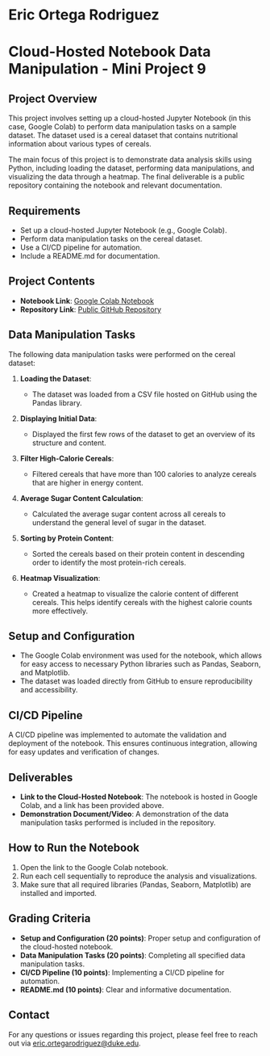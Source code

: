 # Eric Ortega Rodriguez
# Cloud-Hosted Notebook Data Manipulation - Mini Project 9

## Project Overview
This project involves setting up a cloud-hosted Jupyter Notebook (in this case, Google Colab) to perform data manipulation tasks on a sample dataset. The dataset used is a cereal dataset that contains nutritional information about various types of cereals.

The main focus of this project is to demonstrate data analysis skills using Python, including loading the dataset, performing data manipulations, and visualizing the data through a heatmap. The final deliverable is a public repository containing the notebook and relevant documentation.

## Requirements
- Set up a cloud-hosted Jupyter Notebook (e.g., Google Colab).
- Perform data manipulation tasks on the cereal dataset.
- Use a CI/CD pipeline for automation.
- Include a README.md for documentation.

## Project Contents
- **Notebook Link**: [Google Colab Notebook](https://colab.research.google.com/drive/1xZBn7ZplXxKaI8pLqXg1TL0k9AY1cuce#scrollTo=a0qCKMtT67o2)
- **Repository Link**: [Public GitHub Repository](https://github.com/ericiortega/Eric_Ortega_Rodriguez_Mini_Project_9)

## Data Manipulation Tasks
The following data manipulation tasks were performed on the cereal dataset:

1. **Loading the Dataset**:
   - The dataset was loaded from a CSV file hosted on GitHub using the Pandas library.

2. **Displaying Initial Data**:
   - Displayed the first few rows of the dataset to get an overview of its structure and content.

3. **Filter High-Calorie Cereals**:
   - Filtered cereals that have more than 100 calories to analyze cereals that are higher in energy content.

4. **Average Sugar Content Calculation**:
   - Calculated the average sugar content across all cereals to understand the general level of sugar in the dataset.

5. **Sorting by Protein Content**:
   - Sorted the cereals based on their protein content in descending order to identify the most protein-rich cereals.

6. **Heatmap Visualization**:
   - Created a heatmap to visualize the calorie content of different cereals. This helps identify cereals with the highest calorie counts more effectively.

## Setup and Configuration
- The Google Colab environment was used for the notebook, which allows for easy access to necessary Python libraries such as Pandas, Seaborn, and Matplotlib.
- The dataset was loaded directly from GitHub to ensure reproducibility and accessibility.

## CI/CD Pipeline
A CI/CD pipeline was implemented to automate the validation and deployment of the notebook. This ensures continuous integration, allowing for easy updates and verification of changes.

## Deliverables
- **Link to the Cloud-Hosted Notebook**: The notebook is hosted in Google Colab, and a link has been provided above.
- **Demonstration Document/Video**: A demonstration of the data manipulation tasks performed is included in the repository.

## How to Run the Notebook
1. Open the link to the Google Colab notebook.
2. Run each cell sequentially to reproduce the analysis and visualizations.
3. Make sure that all required libraries (Pandas, Seaborn, Matplotlib) are installed and imported.

## Grading Criteria
- **Setup and Configuration (20 points)**: Proper setup and configuration of the cloud-hosted notebook.
- **Data Manipulation Tasks (20 points)**: Completing all specified data manipulation tasks.
- **CI/CD Pipeline (10 points)**: Implementing a CI/CD pipeline for automation.
- **README.md (10 points)**: Clear and informative documentation.

## Contact
For any questions or issues regarding this project, please feel free to reach out via eric.ortegarodriguez@duke.edu. 
